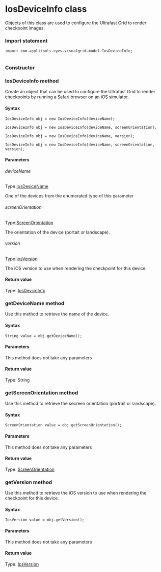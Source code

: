# IosDeviceInfo class
Objects of this class are used to configure the Ultrafast Grid to render checkpoint images.
 
 ### Import statement 
``` 
import com.applitools.eyes.visualgrid.model.IosDeviceInfo;
 
 ``` 

### Constructor 
### IosDeviceInfo method
Create an object that can be used to configure the Ultrafast Grid to render checkpoints by running a Safari browser on an iOS simulator.

#### Syntax 
 ``` 
IosDeviceInfo obj = new IosDeviceInfo(deviceName);

IosDeviceInfo obj = new IosDeviceInfo(deviceName, screenOrientation);

IosDeviceInfo obj = new IosDeviceInfo(deviceName, version);

IosDeviceInfo obj = new IosDeviceInfo(deviceName, screenOrientation, version);
 ``` 

 #### Parameters 
 ###### deviceName 
  
 Type:[IosDeviceName](./iosdevicename) 
  
 One of the devices from the enumerated type of this parameter 
  
  ###### screenOrientation 
  
 Type:[ScreenOrientation](./screenorientation) 
  
 The orientation of the device (portait or landscape). 
  
  ###### version 
  
 Type:[IosVersion](./iosversion) 
  
 The iOS version to use when rendering the checkpoint for this device. 
  
 #### Return value 
Type: [IosDeviceInfo](./iosdeviceinfo) 
### getDeviceName method
Use this method to retrieve the name of the device.

#### Syntax 
 ``` 
String value = obj.getDeviceName();
 ``` 

 #### Parameters 
This method does not take any parameters 
 
 #### Return value 
Type: String 
### getScreenOrientation method
Use this method to retrieve the secreen orientation (portrait or landscape).

#### Syntax 
 ``` 
ScreenOrientation value = obj.getScreenOrientation();
 ``` 

 #### Parameters 
This method does not take any parameters 
 
 #### Return value 
Type: [ScreenOrientation](./screenorientation) 
### getVersion method
Use this method to retrieve the iOS version to use when rendering the checkpoint for this device.

#### Syntax 
 ``` 
IosVersion value = obj.getVersion();
 ``` 

 #### Parameters 
This method does not take any parameters 
 
 #### Return value 
Type: [IosVersion](./iosversion)